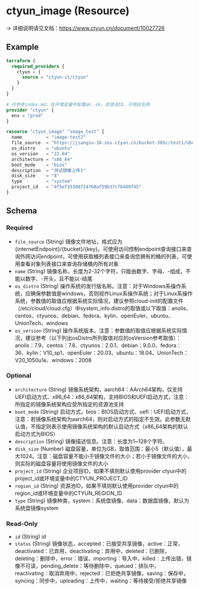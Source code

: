 # ctyun_image (Resource)
-> 详细说明请见文档：https://www.ctyun.cn/document/10027726



## Example

```terraform
terraform {
  required_providers {
    ctyun = {
      source = "ctyun-it/ctyun"
    }
  }
}

# 可参考index.md，在环境变量中配置ak、sk、资源池ID、可用区名称
provider "ctyun" {
  env = "prod"
}

resource "ctyun_image" "image_test" {
  name         = "image-test2"
  file_source  = "https://jiangsu-10.zos.ctyun.cn/bucket-305c/test1/Ubuntu-22.04-x86_64-231229-R3.qcow2"
  os_distro    = "ubuntu"
  os_version   = "22.04"
  architecture = "x86_64"
  boot_mode    = "bios"
  description  = "测试镜像上传1"
  disk_size    = "8"
  type         = "system"
  project_id   = "4f5ef15300724760af59b37cf6409f45"
}
```

<!-- schema generated by tfplugindocs -->
## Schema

### Required

- `file_source` (String) 镜像文件地址，格式应为{internetEndpoint}/{bucket}/{key}。可使用访问控制endpoint查询接口来查询外网访问endpoint，可使用获取桶列表接口来查询您拥有的桶的列表，可使用查看对象列表接口来查询存储桶内所有对象
- `name` (String) 镜像名称，长度为2-32个字符，只能由数字、字母、-组成，不能以数字、-开头，且不能以-结尾
- `os_distro` (String) 操作系统的发行版名称。注意：对于Windows系操作系统，应确保参数值是windows，否则视作Linux系操作系统；对于Linux系操作系统，参数值的取值应根据系统实际情况，建议参照cloud-init的配置文件（/etc/cloud/cloud.cfg）中system_info.distro的取值或以下取值：anolis、centos、ctyunos、debian、fedora、kylin、openEuler、ubuntu、UnionTech、windows
- `os_version` (String) 操作系统版本。注意：参数值的取值应根据系统实际情况，建议参考（以下列出osDistro所列取值对应的osVersion参考取值）：anolis：7.9、centos：7.8、ctyunos：2.0.1、debian：9.0.0、fedora：36、kylin：V10_sp1、openEuler：20.03、ubuntu：18.04、UnionTech：V20_1050u1e、windows：2008

### Optional

- `architecture` (String) 镜像系统架构，aarch64：AArch64架构，仅支持UEFI启动方式、x86_64：x86_64架构，支持BIOS和UEFI启动方式，注意：所指定的镜像系统架构应受所指定的资源池支持
- `boot_mode` (String) 启动方式，bios：BIOS启动方式、uefi：UEFI启动方式，注意：若镜像系统架构为aarch64，则对启动方式的指定不生效。此参数无默认值，不指定则表示使用镜像系统架构的默认启动方式（x86_64架构的默认启动方式为BIOS）
- `description` (String) 镜像描述信息。注意：长度为1~128个字符。
- `disk_size` (Number) 磁盘容量，单位为GB，取值范围：最小5（默认值），最大1024。注意：磁盘容量不能小于镜像文件的大小；若小于镜像文件的大小，则实际的磁盘容量将使用镜像文件的大小
- `project_id` (String) 企业项目ID，如果不填则默认使用provider ctyun中的project_id或环境变量中的CTYUN_PROJECT_ID
- `region_id` (String) 资源池ID，如果不填则默认使用provider ctyun中的region_id或环境变量中的CTYUN_REGION_ID
- `type` (String) 镜像种类，system：系统盘镜像，data：数据盘镜像，默认为系统盘镜像system

### Read-Only

- `id` (String) id
- `status` (String) 镜像状态，accepted：已接受共享镜像，active：正常，deactivated：已弃用，deactivating：弃用中，deleted：已删除，deleting：删除中，error：错误，importing：导入中，killed：上传出错，镜像不可读，pending_delete：等待删除中，queued：排队中，reactivating：取消弃用中，rejected：已拒绝共享镜像，saving：保存中，syncing：同步中，uploading：上传中，waiting：等待接受/拒绝共享镜像